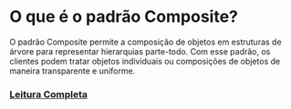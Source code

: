 # O que é o padrão Composite?

O padrão Composite permite a composição de objetos em estruturas de árvore para representar hierarquias parte-todo. Com 
esse padrão, os clientes podem tratar objetos individuais ou composições de objetos de maneira transparente e uniforme.

### [Leitura Completa](doc/Composite.pdf)